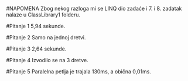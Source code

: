 #NAPOMENA
Zbog nekog razloga mi se LINQ dio zadaće i 7. i 8. zadatak nalaze u ClassLibrary1 folderu.

#Pitanje 1
5,94 sekunde.

#Pitanje 2
Samo na jednoj dretvi.

#Pitanje 3
2,64 sekunde.

#Pitanje 4
Izvodilo se na 3 dretve.

#Pitanje 5
Paralelna petlja je trajala 130ms, a obična 0,01ms.
